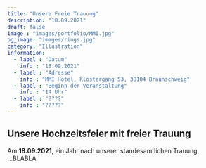 ```yaml
---
title: "Unsere Freie Trauung"
description: "18.09.2021"
draft: false
image : "images/portfolio/MMI.jpg"
bg_image: "images/rings.jpg"
category: "Illustration"
information:
  - label : "Datum"
    info : "18.09.2021"
  - label : "Adresse"
    info : "MMI Hotel, Klostergang 53, 38104 Braunschweig"
  - label : "Beginn der Veranstaltung"
    info : "14 Uhr"
  - label : "????"
    info : "?????"
---
```


## Unsere Hochzeitsfeier mit freier Trauung

Am **18.09.2021**, ein Jahr nach unserer standesamtlichen Trauung, ...BLABLA